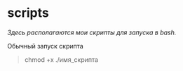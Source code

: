 # scripts

*Здесь располагаются мои скрипты для запуска в bash.*

Обычный запуск скрипта
 >chmod +x ./имя_скрипта 

